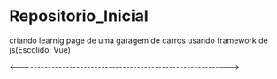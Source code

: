 # Repositorio_Inicial
criando learnig page de uma garagem de carros usando framework de js(Escolido: Vue)

<----------------------------------------------------------->
